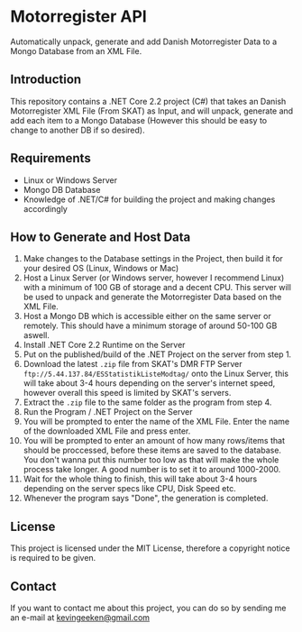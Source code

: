 # Motorregister API
Automatically unpack, generate and add Danish Motorregister Data to a Mongo Database from an XML File.

## Introduction
This repository contains a .NET Core 2.2 project (C#) that takes an Danish Motorregister XML File (From SKAT) as Input, and will unpack, generate and add each item to a Mongo Database (However this should be easy to change to another DB if so desired).

## Requirements
* Linux or Windows Server
* Mongo DB Database
* Knowledge of .NET/C# for building the project and making changes accordingly

## How to Generate and Host Data
1. Make changes to the Database settings in the Project, then build it for your desired OS (Linux, Windows or Mac)
2. Host a Linux Server (or Windows server, however I recommend Linux) with a minimum of 100 GB of storage and a decent CPU. This server will be used to unpack and generate the Motorregister Data based on the XML File.
3. Host a Mongo DB which is accessible either on the same server or remotely. This should have a minimum storage of around 50-100 GB aswell.
4. Install .NET Core 2.2 Runtime on the Server
5. Put on the published/build of the .NET Project on the server from step 1.
6. Download the latest ``.zip`` file from SKAT's DMR FTP Server ``ftp://5.44.137.84/ESStatistikListeModtag/`` onto the Linux Server, this will take about 3-4 hours depending on the server's internet speed, however overall this speed is limited by SKAT's servers.
7. Extract the ``.zip`` file to the same folder as the program from step 4.
8. Run the Program / .NET Project on the Server
9. You will be prompted to enter the name of the XML File. Enter the name of the downloaded XML File and press enter.
10. You will be prompted to enter an amount of how many rows/items that should be proccessed, before these items are saved to the database. You don't wanna put this number too low as that will make the whole process take longer. A good number is to set it to around 1000-2000.
11. Wait for the whole thing to finish, this will take about 3-4 hours depending on the server specs like CPU, Disk Speed etc.
12. Whenever the program says "Done", the generation is completed.

## License
This project is licensed under the MIT License, therefore a copyright notice is required to be given.

## Contact
If you want to contact me about this project, you can do so by sending me an e-mail at kevingeeken@gmail.com

